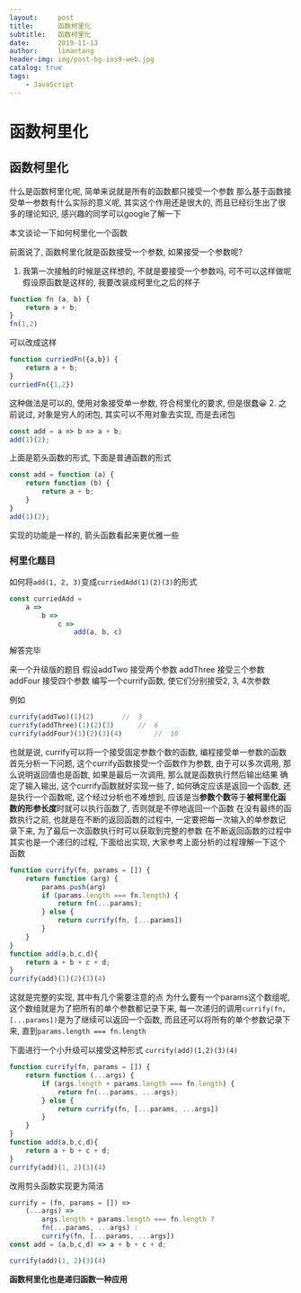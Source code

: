 ```yaml
---
layout:     post
title:      函数柯里化
subtitle:   函数柯里化
date:       2019-11-13
author:     limantang
header-img: img/post-bg-ios9-web.jpg
catalog: true
tags:
    - JavaScript
---
```



# 函数柯里化

## 函数柯里化

什么是函数柯里化呢, 简单来说就是所有的函数都只接受一个参数
那么基于函数接受单一参数有什么实际的意义呢, 其实这个作用还是很大的, 而且已经衍生出了很多的理论知识, 感兴趣的同学可以google了解一下

本文谈论一下如何柯里化一个函数

前面说了, 函数柯里化就是函数接受一个参数, 如果接受一个参数呢?

1. 我第一次接触的时候是这样想的, 不就是要接受一个参数吗, 可不可以这样做呢
假设原函数是这样的, 我要改装成柯里化之后的样子
```js
function fn (a, b) {
	return a + b;
}
fn(1,2)
```

可以改成这样
	
```js
function curriedFn({a,b}) {
	return a + b;
}
curriedFn({1,2})
```
这种做法是可以的, 使用对象接受单一参数, 符合柯里化的要求, 但是很蠢😀
2. 之前说过, 对象是穷人的闭包, 其实可以不用对象去实现, 而是去闭包
	
```js
const add = a => b => a + b;
add(1)(2);	
```

上面是箭头函数的形式, 下面是普通函数的形式
	
```js
const add = function (a) {
	return function (b) {
		return a + b;
	}
}
add(1)(2);
```
实现的功能是一样的, 箭头函数看起来更优雅一些

### 柯里化题目

如何将`add(1, 2, 3)`变成`curriedAdd(1)(2)(3)`的形式

```js
const curriedAdd =
	a => 
		b => 
			c => 
				add(a, b, c)
```
解答完毕

来一个升级版的题目
假设addTwo 接受两个参数
addThree 接受三个参数
addFour 接受四个参数
编写一个currify函数, 使它们分别接受2, 3, 4次参数

例如

```js
currify(addTwo)(1)(2)		//	3
currify(addThree)(1)(2)(3)		//	6
currify(addFour)(1)(2)(3)(4)		//	10
```

也就是说, currify可以将一个接受固定参数个数的函数, 编程接受单一参数的函数
首先分析一下问题, 这个currify函数接受一个函数作为参数, 由于可以多次调用, 那么说明返回值也是函数, 
如果是最后一次调用, 那么就是函数执行然后输出结果
确定了输入输出, 这个currify函数就好实现一些了, 如何确定应该是返回一个函数, 还是执行一个函数呢, 这个经过分析也不难想到, 
应该是当**参数个数**等于**被柯里化函数的形参长度**时就可以执行函数了, 否则就是不停地返回一个函数
在没有最终的函数执行之前, 也就是在不断的返回函数的过程中, 一定要把每一次输入的单参数记录下来, 为了最后一次函数执行时可以获取到完整的参数
在不断返回函数的过程中其实也是一个递归的过程, 下面给出实现, 大家参考上面分析的过程理解一下这个函数

```js
function currify(fn, params = []) {
	return function (arg) {
		params.push(arg)
		if (params.length === fn.length) {
			return fn(...params);
		} else {
			return currify(fn, [...params])
		}
	}
}
function add(a,b,c,d){
	return a + b + c + d;
}
currify(add)(1)(2)(3)(4)
```

 这就是完整的实现, 其中有几个需要注意的点
为什么要有一个params这个数组呢, 这个数组就是为了把所有的单个参数都记录下来, 
每一次递归的调用`currify(fn, [...params])`是为了继续可以返回一个函数, 
而且还可以将所有的单个参数记录下来, 直到`params.length === fn.length`

下面进行一个小升级可以接受这种形式
`currify(add)(1,2)(3)(4)`

```js
function currify(fn, params = []) {
	return function (...args) {
		if (args.length + params.length === fn.length) {
			return fn(...params, ...args);
		} else {
			return currify(fn, [...params, ...args])
		}
	}
}
function add(a,b,c,d){
	return a + b + c + d;
}
currify(add)(1, 2)(3)(4)

```

改用剪头函数实现更为简洁

```js
currify = (fn, params = []) => 
	(...args) => 
		args.length + params.length === fn.length ?
		fn(...params, ...args) :
		currify(fn, [...params, ...args])
const add = (a,b,c,d) => a + b + c + d;

currify(add)(1, 2)(3)(4)

```

**函数柯里化也是递归函数一种应用**

